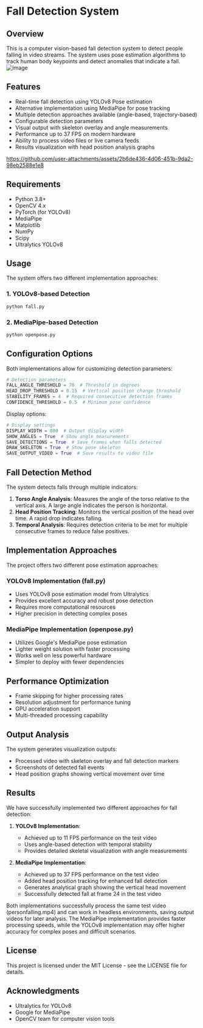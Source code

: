 # Fall Detection System

## Overview
This is a computer vision-based fall detection system to detect people falling in video streams. The system uses pose estimation algorithms to track human body keypoints and detect anomalies that indicate a fall.
![image](https://github.com/user-attachments/assets/0bd48667-b639-41ee-94f1-1c0cbbc8d2ef)


## Features
- Real-time fall detection using YOLOv8 Pose estimation
- Alternative implementation using MediaPipe for pose tracking
- Multiple detection approaches available (angle-based, trajectory-based)
- Configurable detection parameters
- Visual output with skeleton overlay and angle measurements
- Performance up to 37 FPS on modern hardware
- Ability to process video files or live camera feeds
- Results visualization with head position analysis graphs


https://github.com/user-attachments/assets/2b6de436-4d06-451b-9da2-98eb2588e1e8


## Requirements
- Python 3.8+
- OpenCV 4.x
- PyTorch (for YOLOv8)
- MediaPipe
- Matplotlib
- NumPy
- Scipy
- Ultralytics YOLOv8

## Usage
The system offers two different implementation approaches:

### 1. YOLOv8-based Detection
```bash
python fall.py
```

### 2. MediaPipe-based Detection
```bash
python openpose.py
```

## Configuration Options
Both implementations allow for customizing detection parameters:

```python
# Detection parameters
FALL_ANGLE_THRESHOLD = 70  # Threshold in degrees
HEAD_DROP_THRESHOLD = 0.15  # Vertical position change threshold
STABILITY_FRAMES = 4  # Required consecutive detection frames
CONFIDENCE_THRESHOLD = 0.5  # Minimum pose confidence
```

Display options:
```python
# Display settings
DISPLAY_WIDTH = 800  # Output display width
SHOW_ANGLES = True  # Show angle measurements
SAVE_DETECTIONS = True  # Save frames when falls detected
DRAW_SKELETON = True  # Show pose skeleton
SAVE_OUTPUT_VIDEO = True  # Save results to video file
```

## Fall Detection Method
The system detects falls through multiple indicators:

1. **Torso Angle Analysis**: Measures the angle of the torso relative to the vertical axis. A large angle indicates the person is horizontal.
2. **Head Position Tracking**: Monitors the vertical position of the head over time. A rapid drop indicates falling.
3. **Temporal Analysis**: Requires detection criteria to be met for multiple consecutive frames to reduce false positives.

## Implementation Approaches
The project offers two different pose estimation approaches:

### YOLOv8 Implementation (fall.py)
- Uses YOLOv8 pose estimation model from Ultralytics
- Provides excellent accuracy and robust pose detection
- Requires more computational resources
- Higher precision in detecting complex poses

### MediaPipe Implementation (openpose.py)
- Utilizes Google's MediaPipe pose estimation
- Lighter weight solution with faster processing
- Works well on less powerful hardware
- Simpler to deploy with fewer dependencies

## Performance Optimization
- Frame skipping for higher processing rates
- Resolution adjustment for performance tuning
- GPU acceleration support
- Multi-threaded processing capability

## Output Analysis
The system generates visualization outputs:
- Processed video with skeleton overlay and fall detection markers
- Screenshots of detected fall events
- Head position graphs showing vertical movement over time

## Results
We have successfully implemented two different approaches for fall detection:

1. **YOLOv8 Implementation**: 
   - Achieved up to 11 FPS performance on the test video
   - Uses angle-based detection with temporal stability
   - Provides detailed skeletal visualization with angle measurements

2. **MediaPipe Implementation**:
   - Achieved up to 37 FPS performance on the test video
   - Added head position tracking for enhanced fall detection
   - Generates analytical graph showing the vertical head movement
   - Successfully detected fall at frame 24 in the test video

Both implementations successfully process the same test video (personfalling.mp4) and can work in headless environments, saving output videos for later analysis. The MediaPipe implementation provides faster processing speeds, while the YOLOv8 implementation may offer higher accuracy for complex poses and difficult scenarios.

## License
This project is licensed under the MIT License - see the LICENSE file for details.

## Acknowledgments
- Ultralytics for YOLOv8
- Google for MediaPipe
- OpenCV team for computer vision tools 
